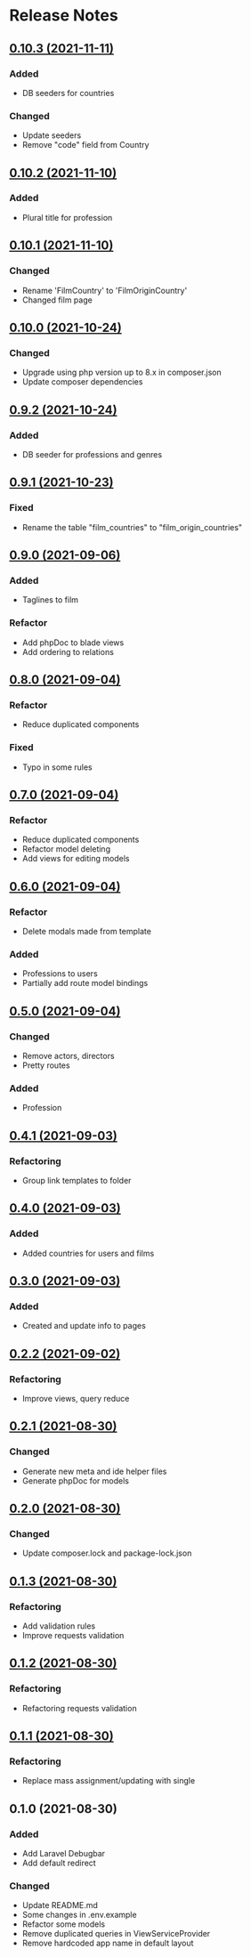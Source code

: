 # Release Notes

## [0.10.3 (2021-11-11)](https://github.com/aidanbek/filmmix/compare/0.10.2...0.10.3)

### Added
- DB seeders for countries

### Changed
- Update seeders
- Remove "code" field from Country

## [0.10.2 (2021-11-10)](https://github.com/aidanbek/filmmix/compare/0.10.1...0.10.2)

### Added
- Plural title for profession

## [0.10.1 (2021-11-10)](https://github.com/aidanbek/filmmix/compare/0.10.0...0.10.1)

### Changed
- Rename 'FilmCountry' to 'FilmOriginCountry'
- Changed film page

## [0.10.0 (2021-10-24)](https://github.com/aidanbek/filmmix/compare/0.9.2...0.10.0)

### Changed
- Upgrade using php version up to 8.x in composer.json
- Update composer dependencies

## [0.9.2 (2021-10-24)](https://github.com/aidanbek/filmmix/compare/0.9.1...0.9.2)

### Added
- DB seeder for professions and genres

## [0.9.1 (2021-10-23)](https://github.com/aidanbek/filmmix/compare/0.9.0...0.9.1)

### Fixed
- Rename the table "film_countries" to "film_origin_countries"

## [0.9.0 (2021-09-06)](https://github.com/aidanbek/filmmix/compare/0.8.0...0.9.0)

### Added
- Taglines to film

### Refactor
- Add phpDoc to blade views
- Add ordering to relations

## [0.8.0 (2021-09-04)](https://github.com/aidanbek/filmmix/compare/0.7.0...0.8.0)

### Refactor
- Reduce duplicated components

### Fixed
- Typo in some rules

## [0.7.0 (2021-09-04)](https://github.com/aidanbek/filmmix/compare/0.6.0...0.7.0)

### Refactor
- Reduce duplicated components
- Refactor model deleting
- Add views for editing models

## [0.6.0 (2021-09-04)](https://github.com/aidanbek/filmmix/compare/0.5.0...0.6.0)

### Refactor
- Delete modals made from template 

### Added
- Professions to users
- Partially add route model bindings

## [0.5.0 (2021-09-04)](https://github.com/aidanbek/filmmix/compare/0.4.1...0.5.0)

### Changed
- Remove actors, directors
- Pretty routes

### Added
- Profession

## [0.4.1 (2021-09-03)](https://github.com/aidanbek/filmmix/compare/0.4.0...0.4.1)

### Refactoring
- Group link templates to folder

## [0.4.0 (2021-09-03)](https://github.com/aidanbek/filmmix/compare/0.3.0...0.4.0)

### Added
- Added countries for users and films

## [0.3.0 (2021-09-03)](https://github.com/aidanbek/filmmix/compare/0.2.2...0.3.0)

### Added
- Created and update info to pages

## [0.2.2 (2021-09-02)](https://github.com/aidanbek/filmmix/compare/0.2.1...0.2.2)

### Refactoring
- Improve views, query reduce

## [0.2.1 (2021-08-30)](https://github.com/aidanbek/filmmix/compare/0.2.0...0.2.1)

### Changed
- Generate new meta and ide helper files
- Generate phpDoc for models

## [0.2.0 (2021-08-30)](https://github.com/aidanbek/filmmix/compare/0.1.3...0.2.0)

### Changed
- Update composer.lock and package-lock.json

## [0.1.3 (2021-08-30)](https://github.com/aidanbek/filmmix/compare/0.1.2...0.1.3)

### Refactoring
- Add validation rules
- Improve requests validation

## [0.1.2 (2021-08-30)](https://github.com/aidanbek/filmmix/compare/0.1.1...0.1.2)

### Refactoring
- Refactoring requests validation

## [0.1.1 (2021-08-30)](https://github.com/aidanbek/filmmix/compare/0.1.0...0.1.1)

### Refactoring
- Replace mass assignment/updating with single

## 0.1.0 (2021-08-30)

### Added
- Add Laravel Debugbar
- Add default redirect

### Changed
- Update README.md
- Some changes in .env.example
- Refactor some models
- Remove duplicated queries in ViewServiceProvider
- Remove hardcoded app name in default layout
